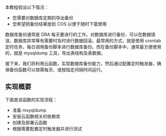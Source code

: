 本教程假设以下情况：
- 您需要对数据库定期的导出备份
- 您希望把备份结果放到 COS 以便于随时下载使用

数据库备份通常是 DBA 每天要进行的工作。对数据库进行备份，可以在数据错误，数据库异常等有需要时及时进行数据回滚。最常用的方式，就是使用 crontab 定时任务，每日调用备份脚本进行数据库备份。而在备份脚本中，通常最方便使用的，就是 mysqldump 工具，导出表结构及表数据。

接下来，我们将利用云函数，实现数据库备份能力，然后通过配置定时触发器，确保备份函数可以按需每天、或按指定间隔时间运行。

## 实现概要

下面是该函数的实现流程：

- 准备 msyqldump 
- 安装云函数相关的依赖库
- 创建及部署云函数
- 根据需要配置定时触发器并进行测试